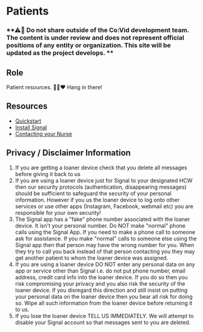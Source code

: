 # Patients

### **⚠🛑 Do not share outside of the Co:Vid development team. The content is under review and does not represent official positions of any entity or organization. This site will be updated as the project develops. **

## Role
Patient resources. 🐱‍🏍♥ Hang in there! 

## Resources
* [Quickstart](documents/cvt_patient_quickstart.pdf)
* [Install Signal](documents/cvt_patient_install.pdf)
* [Contacting your Nurse](documents/cvt_patient_text_hcw.pdf)

## Privacy / Disclaimer Information
1. If you are getting a loaner device check that you delete all messages before giving it back to us
2. If you are using a loaner device just for Signal to your designated HCW then our security protocols (authentication, disappearing messages) should be sufficient to safeguard the security of your personal information.  However if you us the loaner device to log onto other services or use other apps (Instagram, Facebook, webmail etc) you are responsible for your own security!
3. The Signal app has a "fake" phone number associated with the loaner device.  It isn't your personal number.   Do NOT make "normal" phone calls using the Signal App.   If you need to make a phone call to someone ask for assistance.    If you make "normal" calls to someone else using the Signal app then that person may have the wrong number for you.  When they try to call you back instead of that person contacting you they may get another patient to whom the loaner device was assigned.     
4. If you are using a loaner device DO NOT enter any personal data on any app or service other than Signal i.e. do not put phone number, email address, credit card info into the loaner device.  If you do so then you risk compromising your privacy and you also risk the security of the loaner device.  If you disregard this direction and still insist on putting your personal data on the loaner device then you bear all risk for doing so.   Wipe all such information from the loaner device before returning it to us. 
5. If you lose the loaner device TELL US IMMEDIATELY.  We will attempt to disable your Signal account so that messages sent to you are deleted.